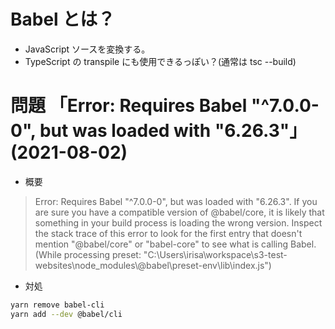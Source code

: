 # Babel とは？

* JavaScript ソースを変換する。
* TypeScript の transpile にも使用できるっぽい？(通常は tsc --build)

# 問題 「Error: Requires Babel "^7.0.0-0", but was loaded with "6.26.3"」 (2021-08-02)

* 概要


> Error: Requires Babel "^7.0.0-0", but was loaded with "6.26.3". If you are sure you have a compatible version of @babel/core, it is likely that something in your build process is loading the wrong version. Inspect the stack trace of this error to look for the first entry that doesn't mention "@babel/core" or "babel-core" to see what is calling Babel. (While processing preset: "C:\\Users\\irisa\\workspace\\s3-test-websites\\node_modules\\@babel\\preset-env\\lib\\index.js")


* 対処
```bash
yarn remove babel-cli
yarn add --dev @babel/cli
```
